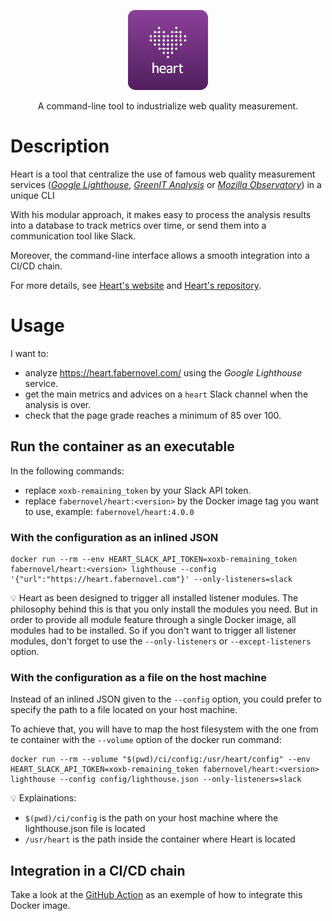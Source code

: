<p align="center">
    <img alt="Violet square with rounded corners, featuring a heart in the form of a cloud of dots. Some of the dots are interconnected" src="./docs/images/heart.png" title="Heart" width="128">
</p>

<p align="center">A command-line tool to industrialize web quality measurement.</p>

# Description

Heart is a tool that centralize the use of famous web quality measurement services ([_Google Lighthouse_](https://pagespeed.web.dev/), [_GreenIT Analysis_](https://www.ecoindex.fr/) or [_Mozilla Observatory_](https://observatory.mozilla.org/)) in a unique CLI

With his modular approach, it makes easy to process the analysis results into a database to track metrics over time, or send them into a communication tool like Slack.

Moreover, the command-line interface allows a smooth integration into a CI/CD chain.

For more details, see [Heart's website](https://heart.fabernovel.com) and [Heart's repository](https://github.com/fabernovel/heart).

# Usage

I want to:
- analyze https://heart.fabernovel.com/ using the _Google Lighthouse_ service.
- get the main metrics and advices on a `heart` Slack channel when the analysis is over.
- check that the page grade reaches a minimum of 85 over 100.

## Run the container as an executable

In the following commands:
- replace `xoxb-remaining_token` by your Slack API token.
- replace `fabernovel/heart:<version>` by the Docker image tag you want to use, example: `fabernovel/heart:4.0.0`

### With the configuration as an inlined JSON

```shell
docker run --rm --env HEART_SLACK_API_TOKEN=xoxb-remaining_token fabernovel/heart:<version> lighthouse --config '{"url":"https://heart.fabernovel.com"}' --only-listeners=slack
```

💡 Heart as been designed to trigger all installed listener modules. The philosophy behind this is that you only install the modules you need. But in order to provide all module feature through a single Docker image, all modules had to be installed. So if you don't want to trigger all listener modules, don't forget to use the `--only-listeners` or `--except-listeners` option.

### With the configuration as a file on the host machine

Instead of an inlined JSON given to the `--config` option, you could prefer to specify the path to a file located on your host machine.

To achieve that, you will have to map the host filesystem with the one from te container with the `--volume` option of the docker run command:

```shell
docker run --rm --volume "$(pwd)/ci/config:/usr/heart/config" --env HEART_SLACK_API_TOKEN=xoxb-remaining_token fabernovel/heart:<version> lighthouse --config config/lighthouse.json --only-listeners=slack
```

💡 Explainations:
- `$(pwd)/ci/config` is the path on your host machine where the lighthouse.json file is located
- `/usr/heart` is the path inside the container where Heart is located

## Integration in a CI/CD chain

Take a look at the [GitHub Action]((https://github.com/marketplace/actions/heart-webpages-evaluation)) as an exemple of how to integrate this Docker image.
